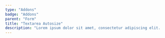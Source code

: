 ```yaml
---
type: "Addons"
badge: "Addons"
parent: "Form"
title: "Textarea Autosize"
description: "Lorem ipsum dolor sit amet, consectetur adipiscing elit. Nunc tempus laoreet leo sit amet iaculis."
---
```


<demo>
  <demovanilla src="vanilla/demos/form/textarea-autosize">
  </demovanilla>
</demo>
